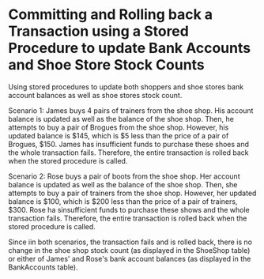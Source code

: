 # Committing and Rolling back a Transaction using a Stored Procedure to update Bank Accounts and Shoe Store Stock Counts
Using stored procedures to update both shoppers and shoe stores bank account balances as well as shoe stores stock count.

Scenario 1:
James buys 4 pairs of trainers from the shoe shop. His account balance is updated as well as the balance of the shoe shop. Then, he attempts to buy a pair of Brogues from the shoe shop. However, his updated balance is $145, which is $5 less than the price of a pair of Brogues, $150. James has insufficient funds to purchase these shoes and the whole transaction fails. Therefore, the entire transaction is rolled back when the stored procedure is called.

Scenario 2: 
Rose buys a pair of boots from the shoe shop. Her account balance is updated as well as the balance of the shoe shop. Then, she attempts to buy a pair of trainers from the shoe shop. However, her updated balance is $100, which is $200 less than the price of a pair of trainers, $300. Rose ha sinsufficient funds to purchase these shows and the whole transaction fails. Therefore, the entire transaction is rolled back when the stored procedure is called.

Since iin both scenarios, the transaction fails and is rolled back, there is no change in the shoe shop stock count (as displayed in the ShoeShop table) or either of James' and Rose's bank account balances (as displayed in the BankAccounts table).
